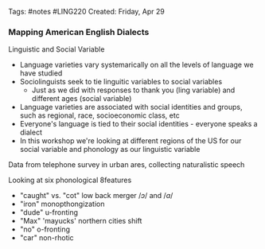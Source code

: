 Tags: #notes #LING220
Created: Friday, Apr 29

### Mapping American English Dialects
Linguistic and Social Variable
- Language varieties vary systemarically on all the levels of language we have studied
- Sociolinguists seek to tie linguitic variables to social variables
	- Just as we did with responses to thank you (ling variable) and different ages (social variable)
- Language varieties are associated with social identities and groups, such as regional, race, socioeconomic class, etc
- Everyone's language is tied to their social identities - everyone speaks a dialect
- In this workshop we're looking at different regions of the US for our social variable and phonology as our linguistic variable

Data from telephone survey in urban ares, collecting naturalistic speech

Looking at six phonological 8features
- "caught" vs. "cot" low back merger $/ɔ/$ and $/ɑ/$
- "iron" monopthongization
- "dude" u-fronting
- "Max" 'mayucks' northern cities shift 
- "no" o-fronting
- "car" non-rhotic

